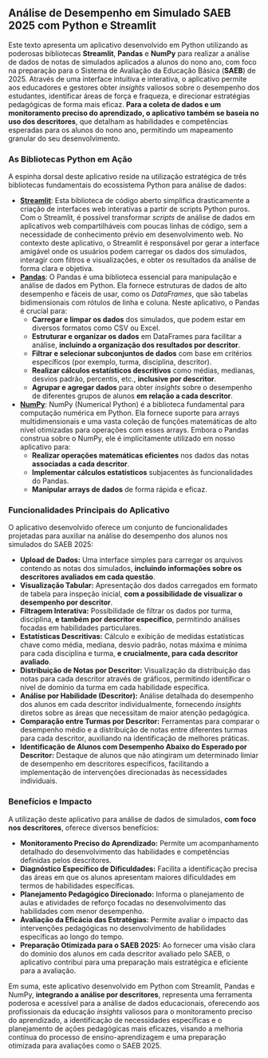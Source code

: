 ## Análise de Desempenho em Simulado SAEB 2025 com Python e Streamlit

Este texto apresenta um aplicativo desenvolvido em Python utilizando as poderosas bibliotecas **Streamlit**, **Pandas** e **NumPy** para realizar a análise de dados de notas de simulados aplicados a alunos do nono ano, com foco na preparação para o Sistema de Avaliação da Educação Básica (**SAEB**) de 2025. Através de uma interface intuitiva e interativa, o aplicativo permite aos educadores e gestores obter *insights* valiosos sobre o desempenho dos estudantes, identificar áreas de força e fraqueza, e direcionar estratégias pedagógicas de forma mais eficaz. **Para a coleta de dados e um monitoramento preciso do aprendizado, o aplicativo também se baseia no uso dos descritores**, que detalham as habilidades e competências esperadas para os alunos do nono ano, permitindo um mapeamento granular do seu desenvolvimento.

### As Bibliotecas Python em Ação

A espinha dorsal deste aplicativo reside na utilização estratégica de três bibliotecas fundamentais do ecossistema Python para análise de dados:

* **[Streamlit](https://streamlit.io/)**: Esta biblioteca de código aberto simplifica drasticamente a criação de interfaces web interativas a partir de scripts Python puros. Com o Streamlit, é possível transformar *scripts* de análise de dados em aplicativos web compartilháveis com poucas linhas de código, sem a necessidade de conhecimento prévio em desenvolvimento web. No contexto deste aplicativo, o Streamlit é responsável por gerar a interface amigável onde os usuários podem carregar os dados dos simulados, interagir com filtros e visualizações, e obter os resultados da análise de forma clara e objetiva.
* **[Pandas](https://pandas.pydata.org/)**: O Pandas é uma biblioteca essencial para manipulação e análise de dados em Python. Ela fornece estruturas de dados de alto desempenho e fáceis de usar, como os *DataFrames*, que são tabelas bidimensionais com rótulos de linha e coluna. Neste aplicativo, o Pandas é crucial para:
    * **Carregar e limpar os dados** dos simulados, que podem estar em diversos formatos como CSV ou Excel.
    * **Estruturar e organizar os dados** em DataFrames para facilitar a análise, **incluindo a organização dos resultados por descritor**.
    * **Filtrar e selecionar subconjuntos de dados** com base em critérios específicos (por exemplo, turma, disciplina, descritor).
    * **Realizar cálculos estatísticos descritivos** como médias, medianas, desvios padrão, percentis, etc., **inclusive por descritor**.
    * **Agrupar e agregar dados** para obter *insights* sobre o desempenho de diferentes grupos de alunos **em relação a cada descritor**.
* **[NumPy](https://numpy.org/)**: NumPy (Numerical Python) é a biblioteca fundamental para computação numérica em Python. Ela fornece suporte para arrays multidimensionais e uma vasta coleção de funções matemáticas de alto nível otimizadas para operações com esses arrays. Embora o Pandas construa sobre o NumPy, ele é implicitamente utilizado em nosso aplicativo para:
    * **Realizar operações matemáticas eficientes** nos dados das notas **associadas a cada descritor**.
    * **Implementar cálculos estatísticos** subjacentes às funcionalidades do Pandas.
    * **Manipular arrays de dados** de forma rápida e eficaz.

### Funcionalidades Principais do Aplicativo

O aplicativo desenvolvido oferece um conjunto de funcionalidades projetadas para auxiliar na análise do desempenho dos alunos nos simulados do SAEB 2025:

* **Upload de Dados:** Uma interface simples para carregar os arquivos contendo as notas dos simulados, **incluindo informações sobre os descritores avaliados em cada questão**.
* **Visualização Tabular:** Apresentação dos dados carregados em formato de tabela para inspeção inicial, **com a possibilidade de visualizar o desempenho por descritor**.
* **Filtragem Interativa:** Possibilidade de filtrar os dados por turma, disciplina, **e também por descritor específico**, permitindo análises focadas em habilidades particulares.
* **Estatísticas Descritivas:** Cálculo e exibição de medidas estatísticas chave como média, mediana, desvio padrão, notas máxima e mínima para cada disciplina e turma, **e crucialmente, para cada descritor avaliado**.
* **Distribuição de Notas por Descritor:** Visualização da distribuição das notas para cada descritor através de gráficos, permitindo identificar o nível de domínio da turma em cada habilidade específica.
* **Análise por Habilidade (Descritor):** Análise detalhada do desempenho dos alunos em cada descritor individualmente, fornecendo *insights* diretos sobre as áreas que necessitam de maior atenção pedagógica.
* **Comparação entre Turmas por Descritor:** Ferramentas para comparar o desempenho médio e a distribuição de notas entre diferentes turmas para cada descritor, auxiliando na identificação de melhores práticas.
* **Identificação de Alunos com Desempenho Abaixo do Esperado por Descritor:** Destaque de alunos que não atingiram um determinado limiar de desempenho em descritores específicos, facilitando a implementação de intervenções direcionadas às necessidades individuais.

### Benefícios e Impacto

A utilização deste aplicativo para análise de dados de simulados, **com foco nos descritores**, oferece diversos benefícios:

* **Monitoramento Preciso do Aprendizado:** Permite um acompanhamento detalhado do desenvolvimento das habilidades e competências definidas pelos descritores.
* **Diagnóstico Específico de Dificuldades:** Facilita a identificação precisa das áreas em que os alunos apresentam maiores dificuldades em termos de habilidades específicas.
* **Planejamento Pedagógico Direcionado:** Informa o planejamento de aulas e atividades de reforço focadas no desenvolvimento das habilidades com menor desempenho.
* **Avaliação da Eficácia das Estratégias:** Permite avaliar o impacto das intervenções pedagógicas no desenvolvimento de habilidades específicas ao longo do tempo.
* **Preparação Otimizada para o SAEB 2025:** Ao fornecer uma visão clara do domínio dos alunos em cada descritor avaliado pelo SAEB, o aplicativo contribui para uma preparação mais estratégica e eficiente para a avaliação.

Em suma, este aplicativo desenvolvido em Python com Streamlit, Pandas e NumPy, **integrando a análise por descritores**, representa uma ferramenta poderosa e acessível para a análise de dados educacionais, oferecendo aos profissionais da educação *insights* valiosos para o monitoramento preciso do aprendizado, a identificação de necessidades específicas e o planejamento de ações pedagógicas mais eficazes, visando a melhoria contínua do processo de ensino-aprendizagem e uma preparação otimizada para avaliações como o SAEB 2025.
